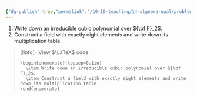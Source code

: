 ```yaml
---
{"dg-publish":true,"permalink":"/10-19-teaching/14-algebra-qual/problem-bank/ring-theory/constructing-the-field-with-eight-elements/","tags":["ring_theory"],"updated":"2025-03-19T10:59:59-07:00"}
---
```


1. Write down an irreducible cubic polynomial over ${\bf F}_2$.
2. Construct a field with exactly eight elements and write down its multiplication table.

> [!info]- View $\LaTeX$ code
> ```
> \begin{enumerate}[topsep=0.1in]
> 	\item Write down an irreducible cubic polynomial over ${\bf F}_2$.
> 	\item Construct a field with exactly eight elements and write down its multiplication table.
> \end{enumerate}
> ```